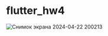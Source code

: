 # flutter_hw4

![Снимок экрана 2024-04-22 200213](https://github.com/azinaaitbai/flutter_hw4/assets/144225702/13200353-8e73-4796-9b7f-f2a9b10e4637)
